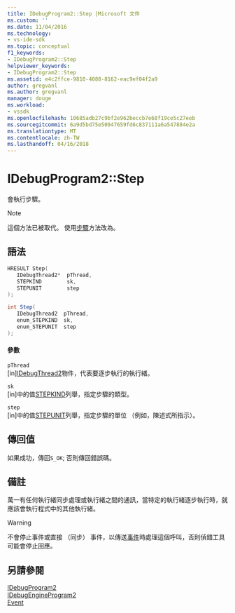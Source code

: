 ```yaml
---
title: IDebugProgram2::Step |Microsoft 文件
ms.custom: ''
ms.date: 11/04/2016
ms.technology:
- vs-ide-sdk
ms.topic: conceptual
f1_keywords:
- IDebugProgram2::Step
helpviewer_keywords:
- IDebugProgram2::Step
ms.assetid: e4c2ffce-9810-4088-8162-eac9ef04f2a9
author: gregvanl
ms.author: gregvanl
manager: douge
ms.workload:
- vssdk
ms.openlocfilehash: 10685adb27c9bf2e962beccb7e68f19ce5c27eeb
ms.sourcegitcommit: 6a9d5bd75e50947659fd6c837111a6a547884e2a
ms.translationtype: MT
ms.contentlocale: zh-TW
ms.lasthandoff: 04/16/2018
---
```

# <a name="idebugprogram2step"></a>IDebugProgram2::Step
會執行步驟。  
  
> [!NOTE]
>  這個方法已被取代。 使用[步驟](../../../extensibility/debugger/reference/idebugprocess3-step.md)方法改為。  
  
## <a name="syntax"></a>語法  
  
```cpp  
HRESULT Step(   
   IDebugThread2*  pThread,  
   STEPKIND        sk,  
   STEPUNIT        step  
);  
```  
  
```csharp  
int Step(   
   IDebugThread2  pThread,  
   enum_STEPKIND  sk,  
   enum_STEPUNIT  step  
);  
```  
  
#### <a name="parameters"></a>參數  
 `pThread`  
 [in][IDebugThread2](../../../extensibility/debugger/reference/idebugthread2.md)物件，代表要逐步執行的執行緒。  
  
 `sk`  
 [in]中的值[STEPKIND](../../../extensibility/debugger/reference/stepkind.md)列舉，指定步驟的類型。  
  
 `step`  
 [in]中的值[STEPUNIT](../../../extensibility/debugger/reference/stepunit.md)列舉，指定步驟的單位 （例如，陳述式所指示）。  
  
## <a name="return-value"></a>傳回值  
 如果成功，傳回`S_OK`; 否則傳回錯誤碼。  
  
## <a name="remarks"></a>備註  
 萬一有任何執行緒同步處理或執行緒之間的通訊，當特定的執行緒逐步執行時，就應該會執行程式中的其他執行緒。  
  
> [!WARNING]
>  不會停止事件或直接 （同步） 事件，以傳送[事件](../../../extensibility/debugger/reference/idebugeventcallback2-event.md)時處理這個呼叫，否則偵錯工具可能會停止回應。  
  
## <a name="see-also"></a>另請參閱  
 [IDebugProgram2](../../../extensibility/debugger/reference/idebugprogram2.md)   
 [IDebugEngineProgram2](../../../extensibility/debugger/reference/idebugengineprogram2.md)   
 [Event](../../../extensibility/debugger/reference/idebugeventcallback2-event.md)
